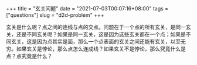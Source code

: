 +++
title = "玄关问题"
date = "2021-07-03T00:07:16+08:00"
tags = ["questions"]
slug = "d2d-problem"
+++

玄关是什么呢？点之间的连线与点的交点。问题在于一个点的所有玄关，是同一玄关，还是不同玄关呢？如果是同一玄关，这是因为这些玄关都在一个点；如果是不同玄关，这是因为点其实是面，那么一个点表面的玄关之间还能有玄关，以至无穷。如果玄关是悖论，那么点怎么连成线？如果玄关不是悖论，那么究竟什么是点？点究竟是什么？
